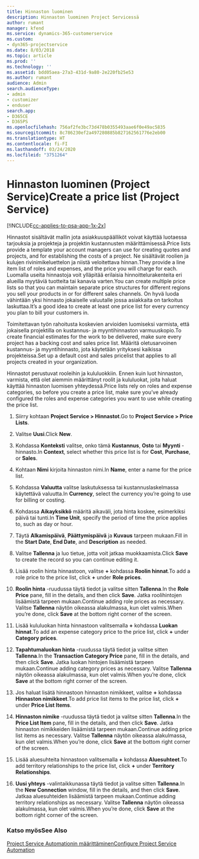```yaml
---
title: Hinnaston luominen
description: Hinnaston luominen Project Servicessä
author: rumant
manager: kfend
ms.service: dynamics-365-customerservice
ms.custom:
- dyn365-projectservice
ms.date: 8/03/2018
ms.topic: article
ms.prod: ''
ms.technology: ''
ms.assetid: bdd05aea-27a3-431d-9a80-2e220fb25e53
ms.author: rumant
audience: Admin
search.audienceType:
- admin
- customizer
- enduser
search.app:
- D365CE
- D365PS
ms.openlocfilehash: 756af2fe3bc73d478b0355493aae6f0e49ac5835
ms.sourcegitcommit: 8c786230ef2a497280885b827162561776e2eb00
ms.translationtype: HT
ms.contentlocale: fi-FI
ms.lasthandoff: 03/24/2020
ms.locfileid: "3751264"
---
```

# <a name="create-a-price-list-project-service"></a><span data-ttu-id="ea4c8-103">Hinnaston luominen (Project Service)</span><span class="sxs-lookup"><span data-stu-id="ea4c8-103">Create a price list (Project Service)</span></span>

[!INCLUDE[cc-applies-to-psa-app-1x-2x](../includes/cc-applies-to-psa-app-1x-2x.md)]

<span data-ttu-id="ea4c8-104">Hinnastot sisältävät mallin jota asiakkuuspäälliköt voivat käyttää luotaessa tarjouksia ja projekteja ja projektin kustannusten määrittämisessä.</span><span class="sxs-lookup"><span data-stu-id="ea4c8-104">Price lists provide a template your account managers can use for creating quotes and projects, and for establishing the costs of a project.</span></span> <span data-ttu-id="ea4c8-105">Ne sisältävät roolien ja kulujen rivinimikeluettelon ja niistä veloitettava hinnan.</span><span class="sxs-lookup"><span data-stu-id="ea4c8-105">They provide a line item list of roles and expenses, and the price you will charge for each.</span></span> <span data-ttu-id="ea4c8-106">Luomalla useita hinnastoja voit ylläpitää erilaisia hinnoittelurakenteita eri alueilla myytäviä tuotteita tai kanavia varten.</span><span class="sxs-lookup"><span data-stu-id="ea4c8-106">You can create multiple price lists so that you can maintain separate price structures for different regions you sell your products in or for different sales channels.</span></span> <span data-ttu-id="ea4c8-107">On hyvä luoda vähintään yksi hinnasto jokaiselle valuutalle jossa asiakkaita on tarkoitus laskuttaa.</span><span class="sxs-lookup"><span data-stu-id="ea4c8-107">It’s a good idea to create at least one price list for every currency you plan to bill your customers in.</span></span>  
  
<span data-ttu-id="ea4c8-108">Toimitettavan työn rahoitusta koskevien arvioiden luomiseksi varmista, että jokaisella projektilla on kustannus- ja myyntihinnaston varmuuskopio.</span><span class="sxs-lookup"><span data-stu-id="ea4c8-108">To create financial estimates for the work to be delivered, make sure every project has a backing cost and sales price list.</span></span> <span data-ttu-id="ea4c8-109">Määritä oletusarvoinen kustannus- ja myyntihinnasto, jota käytetään yrityksesi kaikissa projekteissa.</span><span class="sxs-lookup"><span data-stu-id="ea4c8-109">Set up a default cost and sales pricelist that applies to all projects created in your organization.</span></span>  
  
<span data-ttu-id="ea4c8-110">Hinnastot perustuvat rooleihin ja kululuokkiin. Ennen kuin luot hinnaston, varmista, että olet aiemmin määrittänyt roolit ja kululuokat, joita haluat käyttää hinnaston luomisen yhteydessä.</span><span class="sxs-lookup"><span data-stu-id="ea4c8-110">Price lists rely on roles and expense categories, so before you create a price list, make sure you’ve already configured the roles and expense categories you want to use while creating the price list.</span></span>  
  
1.  <span data-ttu-id="ea4c8-111">Siirry kohtaan **Project Service > Hinnastot**.</span><span class="sxs-lookup"><span data-stu-id="ea4c8-111">Go to **Project Service > Price Lists**.</span></span>  
  
2.  <span data-ttu-id="ea4c8-112">Valitse **Uusi**.</span><span class="sxs-lookup"><span data-stu-id="ea4c8-112">Click **New**.</span></span>  
  
3.  <span data-ttu-id="ea4c8-113">Kohdassa **Konteksti** valitse, onko tämä **Kustannus**, **Osto** tai **Myynti** -hinnasto.</span><span class="sxs-lookup"><span data-stu-id="ea4c8-113">In **Context**, select whether this price list is for **Cost**, **Purchase**, or **Sales**.</span></span>  
  
4.  <span data-ttu-id="ea4c8-114">Kohtaan **Nimi** kirjoita hinnaston nimi.</span><span class="sxs-lookup"><span data-stu-id="ea4c8-114">In **Name**, enter a name for the price list.</span></span>  
  
5.  <span data-ttu-id="ea4c8-115">Kohdassa **Valuutta** valitse laskutuksessa tai kustannuslaskelmassa käytettävä valuutta.</span><span class="sxs-lookup"><span data-stu-id="ea4c8-115">In **Currency**, select the currency you’re going to use for billing or costing.</span></span>  
  
6.  <span data-ttu-id="ea4c8-116">Kohdassa **Aikayksikkö** määritä aikaväli, jota hinta koskee, esimerkiksi päivä tai tunti.</span><span class="sxs-lookup"><span data-stu-id="ea4c8-116">In **Time Unit**, specify the period of time the price applies to, such as day or hour.</span></span>  
  
7.  <span data-ttu-id="ea4c8-117">Täytä **Alkamispäivä**, **Päättymispäivä** ja **Kuvaus** tarpeen mukaan.</span><span class="sxs-lookup"><span data-stu-id="ea4c8-117">Fill in the **Start Date**, **End Date**, and **Description** as needed.</span></span>  
  
8.  <span data-ttu-id="ea4c8-118">Valitse **Tallenna** ja luo tietue, jotta voit jatkaa muokkaamista.</span><span class="sxs-lookup"><span data-stu-id="ea4c8-118">Click **Save** to create the record so you can continue editing it.</span></span>  
  
9. <span data-ttu-id="ea4c8-119">Lisää roolin hinta hinnastoon, valitse **+** kohdassa **Roolin hinnat**.</span><span class="sxs-lookup"><span data-stu-id="ea4c8-119">To add a role price to the price list, click **+** under **Role prices**.</span></span>  
  
10. <span data-ttu-id="ea4c8-120">**Roolin hinta** -ruudussa täytä tiedot ja valitse sitten **Tallenna**.</span><span class="sxs-lookup"><span data-stu-id="ea4c8-120">In the **Role Price** pane, fill in the details, and then click **Save**.</span></span> <span data-ttu-id="ea4c8-121">Jatka roolihintojen lisäämistä tarpeen mukaan.</span><span class="sxs-lookup"><span data-stu-id="ea4c8-121">Continue adding role prices as necessary.</span></span> <span data-ttu-id="ea4c8-122">Valitse **Tallenna** näytön oikeassa alakulmassa, kun olet valmis.</span><span class="sxs-lookup"><span data-stu-id="ea4c8-122">When you’re done, click **Save** at the bottom right corner of the screen.</span></span>  
  
11. <span data-ttu-id="ea4c8-123">Lisää kululuokan hinta hinnastoon valitsemalla **+** kohdassa **Luokan hinnat**.</span><span class="sxs-lookup"><span data-stu-id="ea4c8-123">To add an expense category price to the price list, click **+** under **Category prices**.</span></span>  
  
12. <span data-ttu-id="ea4c8-124">**Tapahtumaluokan hinta** -ruudussa täytä tiedot ja valitse sitten **Tallenna**.</span><span class="sxs-lookup"><span data-stu-id="ea4c8-124">In the **Transaction Category Price** pane, fill in the details, and then click **Save**.</span></span> <span data-ttu-id="ea4c8-125">Jatka luokan hintojen lisäämistä tarpeen mukaan.</span><span class="sxs-lookup"><span data-stu-id="ea4c8-125">Continue adding category prices as necessary.</span></span> <span data-ttu-id="ea4c8-126">Valitse **Tallenna** näytön oikeassa alakulmassa, kun olet valmis.</span><span class="sxs-lookup"><span data-stu-id="ea4c8-126">When you’re done, click **Save** at the bottom right corner of the screen.</span></span>  
  
13. <span data-ttu-id="ea4c8-127">Jos haluat lisätä hinnastoon hinnaston nimikkeet, valitse **+** kohdassa **Hinnaston nimikkeet**.</span><span class="sxs-lookup"><span data-stu-id="ea4c8-127">To add price list items to the price list, click **+** under **Price List Items**.</span></span>  
  
14. <span data-ttu-id="ea4c8-128">**Hinnaston nimike** -ruudussa täytä tiedot ja valitse sitten **Tallenna**.</span><span class="sxs-lookup"><span data-stu-id="ea4c8-128">In the **Price List Item** pane, fill in the details, and then click **Save**.</span></span> <span data-ttu-id="ea4c8-129">Jatka hinnaston nimikkeiden lisäämistä tarpeen mukaan.</span><span class="sxs-lookup"><span data-stu-id="ea4c8-129">Continue adding price list items as necessary.</span></span> <span data-ttu-id="ea4c8-130">Valitse **Tallenna** näytön oikeassa alakulmassa, kun olet valmis.</span><span class="sxs-lookup"><span data-stu-id="ea4c8-130">When you’re done, click **Save** at the bottom right corner of the screen.</span></span>  
  
15. <span data-ttu-id="ea4c8-131">Lisää aluesuhteita hinnastoon valitsemalla **+** kohdassa **Aluesuhteet**.</span><span class="sxs-lookup"><span data-stu-id="ea4c8-131">To add territory relationships to the price list, click **+** under **Territory Relationships**.</span></span>  
  
16. <span data-ttu-id="ea4c8-132">**Uusi yhteys** -valintaikkunassa täytä tiedot ja valitse sitten **Tallenna**.</span><span class="sxs-lookup"><span data-stu-id="ea4c8-132">In the **New Connection** window, fill in the details, and then click **Save**.</span></span> <span data-ttu-id="ea4c8-133">Jatkaa aluesuhteiden lisäämistä tarpeen mukaan.</span><span class="sxs-lookup"><span data-stu-id="ea4c8-133">Continue adding territory relationships as necessary.</span></span> <span data-ttu-id="ea4c8-134">Valitse **Tallenna** näytön oikeassa alakulmassa, kun olet valmis.</span><span class="sxs-lookup"><span data-stu-id="ea4c8-134">When you’re done, click **Save** at the bottom right corner of the screen.</span></span>  
  
### <a name="see-also"></a><span data-ttu-id="ea4c8-135">Katso myös</span><span class="sxs-lookup"><span data-stu-id="ea4c8-135">See Also</span></span>  
 [<span data-ttu-id="ea4c8-136">Project Service Automationin määrittäminen</span><span class="sxs-lookup"><span data-stu-id="ea4c8-136">Configure Project Service Automation</span></span>](../project-service/configure.md)
